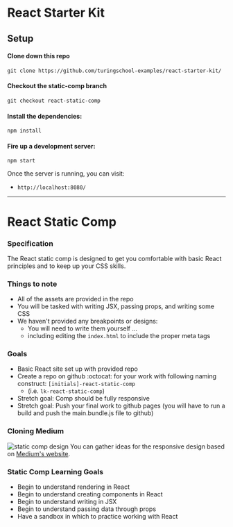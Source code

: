# React Starter Kit

## Setup

#### Clone down this repo
`git clone https://github.com/turingschool-examples/react-starter-kit/`

#### Checkout the static-comp branch
`git checkout react-static-comp`

#### Install the dependencies:

`npm install`

#### Fire up a development server:

`npm start`

Once the server is running, you can visit:

* `http://localhost:8080/`

--------------------------------

# React Static Comp

### Specification
The React static comp is designed to get you comfortable with basic React principles and to keep up your CSS skills.

### Things to note
- All of the assets are provided in the repo
- You will be tasked with writing JSX, passing props, and writing some CSS
- We haven't provided any breakpoints or designs:
  - You will need to write them yourself ...
  - including editing the `index.html` to include the proper meta tags

### Goals
- Basic React site set up with provided repo
- Create a repo on github :octocat: for your work with following naming construct: `[initials]-react-static-comp`
  - (i.e. `lk-react-static-comp`)
- Stretch goal: Comp should be fully responsive
- Stretch goal: Push your final work to github pages (you will have to run a build and push the main.bundle.js file to github)


### Cloning Medium
![static comp design](https://i.imgur.com/8eQr70q.png)
You can gather ideas for the responsive design based on [Medium's website](https://web.archive.org/web/20170911122145/https://medium.com/).

### Static Comp Learning Goals
- Begin to understand rendering in React
- Begin to understand creating components in React
- Begin to understand writing in JSX
- Begin to understand passing data through props
- Have a sandbox in which to practice working with React
